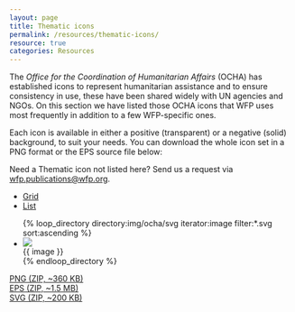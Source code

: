 ```yaml
---
layout: page
title: Thematic icons
permalink: /resources/thematic-icons/
resource: true
categories: Resources
---
```


The _Office for the Coordination of Humanitarian Affairs_ (OCHA) has established icons to represent humanitarian assistance and to ensure consistency in use, these have been shared widely with UN agencies and NGOs. On this section we have listed those OCHA icons that WFP uses most frequently in addition to a few WFP-specific ones.

Each icon is available in either a positive (transparent) or a negative (solid) background, to suit your needs. You can download the whole icon set in a PNG format or the EPS source file below:

<div class="notice">
  <p>Need a Thematic icon not listed here? Send us a request via <a href="mailto:WFP.PUBLICATIONS@wfp.org?subject=Thematic%20icon%20request">wfp.publications@wfp.org</a>.</p>
</div>

<div class="pure-g">
  <div class="pure-u-3-4"></div>
  <div class="pure-u-1-4 edit-menu">
    <ul class="tabs">
      <li><a href="#" id="js-view-grid" class="active">Grid</a></li>
      <li><a href="#" id="js-view-list">List</a></li>
    </ul>
  </div>
</div>

<ul class="pure-g inline-grid icons" id="js-view">
{% loop_directory directory:img/ocha/svg iterator:image filter:*.svg sort:ascending %}
  <li class="item pure-u-1-4 pure-u-md-1-8">
    <div class="desc">
      <div class="desc-img"><img src="{{ site.baseurl }}/img/ocha/svg/{{ image }}.svg"></div>
      <div class="desc-label">{{ image }}</div>
    </div>
  </li>
{% endloop_directory %}
</ul>

<div class="pure-g preview plain">
  <div class="pure-u-1 pure-u-md-1-3">
    <a class="pure-button" href="http://documents.wfp.org/stellent/groups/public/documents/communications/wfp263183.zip">PNG (ZIP, ~360 KB)</a>
  </div>
  <div class="pure-u-1 pure-u-md-1-3">
    <a class="pure-button" href="http://documents.wfp.org/stellent/groups/public/documents/communications/wfp263185.zip">EPS (ZIP, ~1.5 MB)</a>
  </div>
  <div class="pure-u-1 pure-u-md-1-3">
    <a class="pure-button" href="#">SVG (ZIP, ~200 KB)</a>
  </div>
</div>